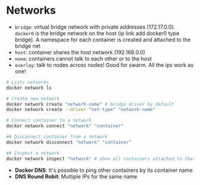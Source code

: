# Networks

- `bridge`: virtual bridge network with private addresses (172.17.0.0). `docker0` is the bridge network on the host (ip link add docker0 type bridge). A namespace for each container is created and attached to the bridge net
- `host`: container shares the host network (192.168.0.0)
- `none`: containers cannot talk to each other or to the host
- `overlay`: talk to nodes across nodes! Good for swarm. All the ips work as one!

```sh
# Lists networks
docker network ls

# Create new network
docker network create "network-name" # bridge driver by default
docker network create --driver "net-type" "network-name"

# Connect container to a network
docker network connect "network" "container"

## Disconnect container from a network
docker network disconnect "network" "container"

## Inspect a network
docker network inspect "network" # show all containers attached to that network
```

- **Docker DNS**: It's possible to ping other containers by its container name
- **DNS Round Robit**: Multiple IPs for the same name
